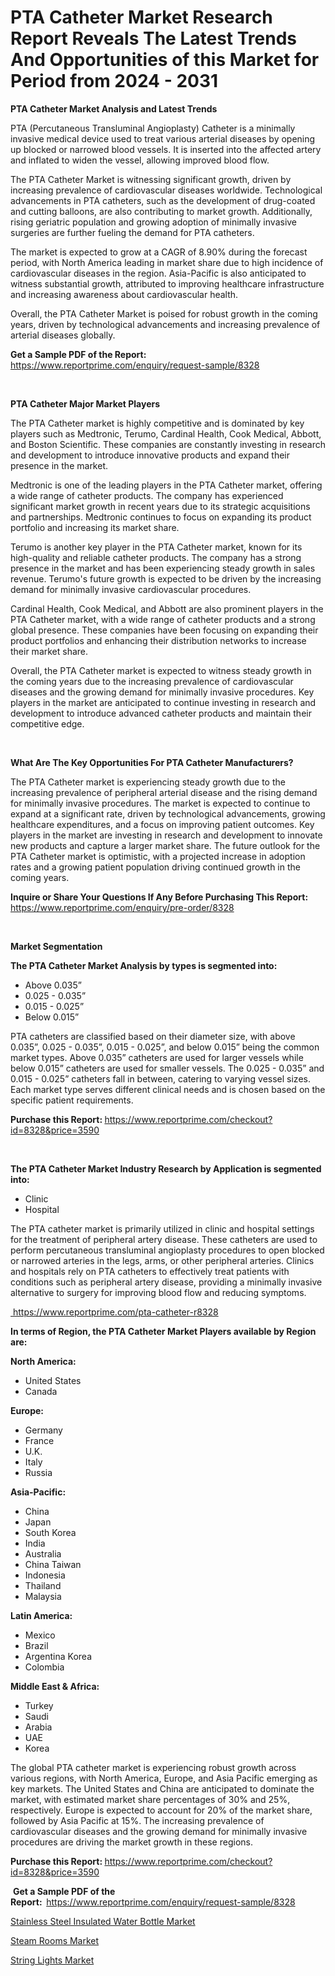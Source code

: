 <p><h1>PTA Catheter Market Research Report Reveals The Latest Trends And Opportunities of this Market for Period from 2024 - 2031</h1></p><p><strong>PTA Catheter Market Analysis and Latest Trends</strong></p>
<p><p>PTA (Percutaneous Transluminal Angioplasty) Catheter is a minimally invasive medical device used to treat various arterial diseases by opening up blocked or narrowed blood vessels. It is inserted into the affected artery and inflated to widen the vessel, allowing improved blood flow.</p><p>The PTA Catheter Market is witnessing significant growth, driven by increasing prevalence of cardiovascular diseases worldwide. Technological advancements in PTA catheters, such as the development of drug-coated and cutting balloons, are also contributing to market growth. Additionally, rising geriatric population and growing adoption of minimally invasive surgeries are further fueling the demand for PTA catheters.</p><p>The market is expected to grow at a CAGR of 8.90% during the forecast period, with North America leading in market share due to high incidence of cardiovascular diseases in the region. Asia-Pacific is also anticipated to witness substantial growth, attributed to improving healthcare infrastructure and increasing awareness about cardiovascular health.</p><p>Overall, the PTA Catheter Market is poised for robust growth in the coming years, driven by technological advancements and increasing prevalence of arterial diseases globally.</p></p>
<p><strong>Get a Sample PDF of the Report:&nbsp;</strong> <a href="https://www.reportprime.com/enquiry/request-sample/8328">https://www.reportprime.com/enquiry/request-sample/8328</a></p>
<p>&nbsp;</p>
<p><strong>PTA Catheter Major Market Players</strong></p>
<p><p>The PTA Catheter market is highly competitive and is dominated by key players such as Medtronic, Terumo, Cardinal Health, Cook Medical, Abbott, and Boston Scientific. These companies are constantly investing in research and development to introduce innovative products and expand their presence in the market.</p><p>Medtronic is one of the leading players in the PTA Catheter market, offering a wide range of catheter products. The company has experienced significant market growth in recent years due to its strategic acquisitions and partnerships. Medtronic continues to focus on expanding its product portfolio and increasing its market share.</p><p>Terumo is another key player in the PTA Catheter market, known for its high-quality and reliable catheter products. The company has a strong presence in the market and has been experiencing steady growth in sales revenue. Terumo's future growth is expected to be driven by the increasing demand for minimally invasive cardiovascular procedures.</p><p>Cardinal Health, Cook Medical, and Abbott are also prominent players in the PTA Catheter market, with a wide range of catheter products and a strong global presence. These companies have been focusing on expanding their product portfolios and enhancing their distribution networks to increase their market share.</p><p>Overall, the PTA Catheter market is expected to witness steady growth in the coming years due to the increasing prevalence of cardiovascular diseases and the growing demand for minimally invasive procedures. Key players in the market are anticipated to continue investing in research and development to introduce advanced catheter products and maintain their competitive edge.</p></p>
<p>&nbsp;</p>
<p><strong>What Are The Key Opportunities For PTA Catheter Manufacturers?</strong></p>
<p><p>The PTA Catheter market is experiencing steady growth due to the increasing prevalence of peripheral arterial disease and the rising demand for minimally invasive procedures. The market is expected to continue to expand at a significant rate, driven by technological advancements, growing healthcare expenditures, and a focus on improving patient outcomes. Key players in the market are investing in research and development to innovate new products and capture a larger market share. The future outlook for the PTA Catheter market is optimistic, with a projected increase in adoption rates and a growing patient population driving continued growth in the coming years.</p></p>
<p><strong>Inquire or Share Your Questions If Any Before Purchasing This Report:</strong> <a href="https://www.reportprime.com/enquiry/pre-order/8328">https://www.reportprime.com/enquiry/pre-order/8328</a></p>
<p>&nbsp;</p>
<p><strong>Market Segmentation</strong></p>
<p><strong>The PTA Catheter Market Analysis by types is segmented into:</strong></p>
<p><ul><li>Above 0.035”</li><li>0.025 - 0.035”</li><li>0.015 - 0.025”</li><li>Below 0.015”</li></ul></p>
<p><p>PTA catheters are classified based on their diameter size, with above 0.035”, 0.025 - 0.035”, 0.015 - 0.025”, and below 0.015” being the common market types. Above 0.035” catheters are used for larger vessels while below 0.015” catheters are used for smaller vessels. The 0.025 - 0.035” and 0.015 - 0.025” catheters fall in between, catering to varying vessel sizes. Each market type serves different clinical needs and is chosen based on the specific patient requirements.</p></p>
<p><strong>Purchase this Report:&nbsp;</strong><a href="https://www.reportprime.com/checkout?id=8328&price=3590">https://www.reportprime.com/checkout?id=8328&price=3590</a></p>
<p>&nbsp;</p>
<p><strong>The PTA Catheter Market Industry Research by Application is segmented into:</strong></p>
<p><ul><li>Clinic</li><li>Hospital</li></ul></p>
<p><p>The PTA catheter market is primarily utilized in clinic and hospital settings for the treatment of peripheral artery disease. These catheters are used to perform percutaneous transluminal angioplasty procedures to open blocked or narrowed arteries in the legs, arms, or other peripheral arteries. Clinics and hospitals rely on PTA catheters to effectively treat patients with conditions such as peripheral artery disease, providing a minimally invasive alternative to surgery for improving blood flow and reducing symptoms.</p></p>
<p><a href="https://www.reportprime.com/pta-catheter-r8328">&nbsp;https://www.reportprime.com/pta-catheter-r8328</a></p>
<p><strong>In terms of Region, the PTA Catheter Market Players available by Region are:</strong></p>
<p>
    <p> <strong> North America: </strong>
        <ul>
            <li>United States</li>
            <li>Canada</li>
        </ul>
        </p> 
    <p> <strong> Europe: </strong>
        <ul>
            <li>Germany</li>
            <li>France</li>
            <li>U.K.</li>
            <li>Italy</li>
            <li>Russia</li>
        </ul>
        </p> 
    <p> <strong> Asia-Pacific: </strong>
        <ul>
            <li>China</li>
            <li>Japan</li>
            <li>South Korea</li>
            <li>India</li>
            <li>Australia</li>
            <li>China Taiwan</li>
            <li>Indonesia</li>
            <li>Thailand</li>
            <li>Malaysia</li>
        </ul>
        </p> 
    <p> <strong> Latin America: </strong>
        <ul>
            <li>Mexico</li>
            <li>Brazil</li>
            <li>Argentina Korea</li>
            <li>Colombia</li>
        </ul>
        </p> 
    <p> <strong> Middle East & Africa: </strong>
        <ul>
            <li>Turkey</li>
            <li>Saudi</li>
            <li>Arabia</li>
            <li>UAE</li>
            <li>Korea</li>
        </ul>
    </p>
    </p>
<p><p>The global PTA catheter market is experiencing robust growth across various regions, with North America, Europe, and Asia Pacific emerging as key markets. The United States and China are anticipated to dominate the market, with estimated market share percentages of 30% and 25%, respectively. Europe is expected to account for 20% of the market share, followed by Asia Pacific at 15%. The increasing prevalence of cardiovascular diseases and the growing demand for minimally invasive procedures are driving the market growth in these regions.</p></p>
<p><strong>Purchase this Report: </strong><a href="https://www.reportprime.com/checkout?id=8328&price=3590">https://www.reportprime.com/checkout?id=8328&price=3590</a></p>
<p>&nbsp;<strong>Get a Sample PDF of the Report:&nbsp;&nbsp;</strong><a href="https://www.reportprime.com/enquiry/request-sample/8328">https://www.reportprime.com/enquiry/request-sample/8328</a></p>
<p><strong></strong></p>
<p><p><a href="https://carnation-joke-41f.notion.site/Stainless-Steel-Insulated-Water-Bottle-Market-Size-Market-Outlook-and-Market-Forecast-2024-to-2031-f9295e8fb8c64525a86ee68946a8a573">Stainless Steel Insulated Water Bottle Market</a></p><p><a href="https://adventurous-uranium-ef9.notion.site/Steam-Rooms-Market-Research-Report-Its-History-and-Forecast-2024-to-2031-579d55d53e2f4639937a5e2a35b59000">Steam Rooms Market</a></p><p><a href="https://extreme-scabiosa-c81.notion.site/String-Lights-Market-Outlook-Industry-Overview-and-Forecast-2024-to-2031-cf127639c97c4c8ead8430defb83b81e">String Lights Market</a></p></p>
